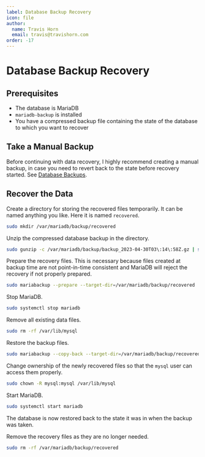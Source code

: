 ```yaml
---
label: Database Backup Recovery
icon: file
author:
  name: Travis Horn
  email: travis@travishorn.com
order: -17
---
```


# Database Backup Recovery

## Prerequisites

- The database is MariaDB
- `mariadb-backup` is installed
- You have a compressed backup file containing the state of the database to
  which you want to recover

## Take a Manual Backup

Before continuing with data recovery, I highly recommend creating a manual
backup, in case you need to revert back to the state before recovery started.
See [Database Backups](16%20Database%20Backups.md).

## Recover the Data

Create a directory for storing the recovered files temporarily. It can be named
anything you like. Here it is named `recovered`.

```sh
sudo mkdir /var/mariadb/backup/recovered
```

Unzip the compressed database backup in the directory.

```sh
sudo gunzip -c /var/mariadb/backup/backup_2023-04-30T03\:14\:58Z.gz | sudo mbstream -x --directory=/var/mariadb/backup/recovered
```

Prepare the recovery files. This is necessary because files created at backup
time are not point-in-time consistent and MariaDB will reject the recovery if
not properly prepared.

```sh
sudo mariabackup --prepare --target-dir=/var/mariadb/backup/recovered
```

Stop MariaDB.

```sh
sudo systemctl stop mariadb
```

Remove all existing data files.

```sh
sudo rm -rf /var/lib/mysql
```

Restore the backup files.

```sh
sudo mariabackup --copy-back --target-dir=/var/mariadb/backup/recovered
```

Change ownership of the newly recovered files so that the `mysql` user can
access them properly.

```sh
sudo chown -R mysql:mysql /var/lib/mysql
```

Start MariaDB.

```sh
sudo systemctl start mariadb
```

The database is now restored back to the state it was in when the backup was
taken.

Remove the recovery files as they are no longer needed.

```sh
sudo rm -rf /var/mariadb/backup/recovered
```
